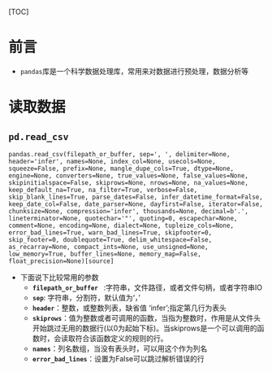 [TOC]
# 前言
* `pandas`库是一个科学数据处理库，常用来对数据进行预处理，数据分析等

# 读取数据
## `pd.read_csv`
```
pandas.read_csv(filepath_or_buffer, sep=', ', delimiter=None, header='infer', names=None, index_col=None, usecols=None, squeeze=False, prefix=None, mangle_dupe_cols=True, dtype=None, engine=None, converters=None, true_values=None, false_values=None, skipinitialspace=False, skiprows=None, nrows=None, na_values=None, keep_default_na=True, na_filter=True, verbose=False, skip_blank_lines=True, parse_dates=False, infer_datetime_format=False, keep_date_col=False, date_parser=None, dayfirst=False, iterator=False, chunksize=None, compression='infer', thousands=None, decimal=b'.', lineterminator=None, quotechar='"', quoting=0, escapechar=None, comment=None, encoding=None, dialect=None, tupleize_cols=None, error_bad_lines=True, warn_bad_lines=True, skipfooter=0, skip_footer=0, doublequote=True, delim_whitespace=False, as_recarray=None, compact_ints=None, use_unsigned=None, low_memory=True, buffer_lines=None, memory_map=False, float_precision=None)[source]

```
* 下面说下比较常用的参数
    * **`filepath_or_buffer `** :字符串，文件路径，或者文件句柄，或者字符串IO
    * **`sep`**: 字符串，分割符，默认值为‘，’
    * **`header`**：整数，或整数列表，缺省值  ‘infer’;指定第几行为表头
    * **`skiprows`**：值为整数或者可调用的函数，当指为整数时，作用是从文件头开始跳过无用的数据行(以0为起始下标)。当skiprows是一个可以调用的函数时，会读取符合该函数定义的规则的行。
    * **`names`**：列名数组，当没有表头时，可以用这个作为列名
    * **`error_bad_lines`**：设置为False可以跳过解析错误的行
